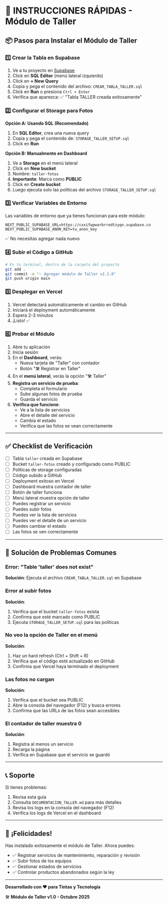 # 🚀 INSTRUCCIONES RÁPIDAS - Módulo de Taller

## 📦 Pasos para Instalar el Módulo de Taller

### 1️⃣ Crear la Tabla en Supabase

1. Ve a tu proyecto en [Supabase](https://supabase.com)
2. Click en **SQL Editor** (menú lateral izquierdo)
3. Click en **+ New Query**
4. Copia y pega el contenido del archivo: `CREAR_TABLA_TALLER.sql`
5. Click en **Run** o presiona `Ctrl + Enter`
6. Verifica que aparezca: ✅ "Tabla TALLER creada exitosamente"

### 2️⃣ Configurar el Storage para Fotos

**Opción A: Usando SQL (Recomendado)**

1. En **SQL Editor**, crea una nueva query
2. Copia y pega el contenido de: `STORAGE_TALLER_SETUP.sql`
3. Click en **Run**

**Opción B: Manualmente en Dashboard**

1. Ve a **Storage** en el menú lateral
2. Click en **New bucket**
3. Nombre: `taller-fotos`
4. **Importante**: Marca como **PUBLIC**
5. Click en **Create bucket**
6. Luego ejecuta solo las políticas del archivo `STORAGE_TALLER_SETUP.sql`

### 3️⃣ Verificar Variables de Entorno

Las variables de entorno que ya tienes funcionan para este módulo:

```env
NEXT_PUBLIC_SUPABASE_URL=https://cxxifwpwarbrrodtzyqn.supabase.co
NEXT_PUBLIC_SUPABASE_ANON_KEY=tu_anon_key
```

✅ No necesitas agregar nada nuevo

### 4️⃣ Subir el Código a GitHub

```bash
# En tu terminal, dentro de la carpeta del proyecto
git add .
git commit -m "✨ Agregar módulo de Taller v2.1.0"
git push origin main
```

### 5️⃣ Desplegar en Vercel

1. Vercel detectará automáticamente el cambio en GitHub
2. Iniciará el deployment automáticamente
3. Espera 2-3 minutos
4. ¡Listo! ✅

### 6️⃣ Probar el Módulo

1. Abre tu aplicación
2. Inicia sesión
3. En el **Dashboard**, verás:
   - Nueva tarjeta de "Taller" con contador
   - Botón "🛠️ Registrar en Taller"
4. En el **menú lateral**, verás la opción "🛠️ Taller"
5. **Registra un servicio de prueba**:
   - Completa el formulario
   - Sube algunas fotos de prueba
   - Guarda el servicio
6. **Verifica que funcione**:
   - Ve a la lista de servicios
   - Abre el detalle del servicio
   - Cambia el estado
   - Verifica que las fotos se vean correctamente

---

## ✅ Checklist de Verificación

- [ ] Tabla `taller` creada en Supabase
- [ ] Bucket `taller-fotos` creado y configurado como PUBLIC
- [ ] Políticas de storage configuradas
- [ ] Código subido a GitHub
- [ ] Deployment exitoso en Vercel
- [ ] Dashboard muestra contador de taller
- [ ] Botón de taller funciona
- [ ] Menú lateral muestra opción de taller
- [ ] Puedes registrar un servicio
- [ ] Puedes subir fotos
- [ ] Puedes ver la lista de servicios
- [ ] Puedes ver el detalle de un servicio
- [ ] Puedes cambiar el estado
- [ ] Las fotos se ven correctamente

---

## 🐛 Solución de Problemas Comunes

### Error: "Table 'taller' does not exist"
**Solución**: Ejecuta el archivo `CREAR_TABLA_TALLER.sql` en Supabase

### Error al subir fotos
**Solución**: 
1. Verifica que el bucket `taller-fotos` exista
2. Confirma que esté marcado como PUBLIC
3. Ejecuta `STORAGE_TALLER_SETUP.sql` para las políticas

### No veo la opción de Taller en el menú
**Solución**: 
1. Haz un hard refresh (Ctrl + Shift + R)
2. Verifica que el código esté actualizado en GitHub
3. Confirma que Vercel haya terminado el deployment

### Las fotos no cargan
**Solución**:
1. Verifica que el bucket sea PUBLIC
2. Abre la consola del navegador (F12) y busca errores
3. Confirma que las URLs de las fotos sean accesibles

### El contador de taller muestra 0
**Solución**: 
1. Registra al menos un servicio
2. Recarga la página
3. Verifica en Supabase que el servicio se guardó

---

## 📞 Soporte

Si tienes problemas:
1. Revisa esta guía
2. Consulta `DOCUMENTACION_TALLER.md` para más detalles
3. Revisa los logs en la consola del navegador (F12)
4. Verifica los logs de Vercel en el dashboard

---

## 🎉 ¡Felicidades!

Has instalado exitosamente el módulo de Taller. Ahora puedes:
- ✅ Registrar servicios de mantenimiento, reparación y revisión
- ✅ Subir fotos de los equipos
- ✅ Gestionar estados de servicios
- ✅ Controlar productos abandonados según la ley

---

**Desarrollado con ❤️ para Tintas y Tecnología**

🛠️ **Módulo de Taller v1.0 - Octubre 2025**
